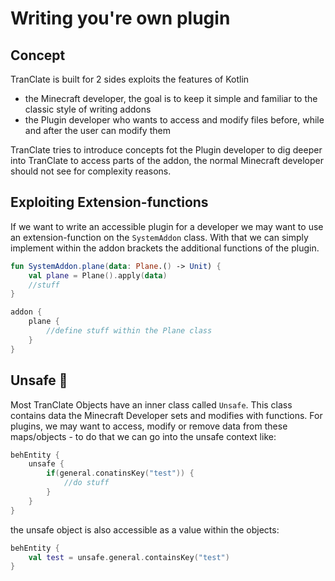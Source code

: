 # Writing you're own plugin

## Concept

TranClate is built for 2 sides exploits the features of Kotlin 

 - the Minecraft developer, the goal is to keep it simple and familiar to the classic style of writing addons
 - the Plugin developer who wants to access and modify files before, while and after the user can modify them

TranClate tries to introduce concepts fot the Plugin developer to dig deeper into TranClate to access 
parts of the addon, the normal Minecraft developer should not see for complexity reasons.

## Exploiting Extension-functions

If we want to write an accessible plugin for a developer we may want to use an extension-function 
on the `SystemAddon` class. With that we can simply implement within the addon brackets
the additional functions of the plugin.

````kotlin
fun SystemAddon.plane(data: Plane.() -> Unit) {
    val plane = Plane().apply(data)
    //stuff
}

addon {
    plane {
        //define stuff within the Plane class
    }
}
````

## Unsafe &#129514; 

Most TranClate Objects have an inner class called `Unsafe`. This class contains
data the Minecraft Developer sets and modifies with functions. For plugins, we may want
to access, modify or remove data from these maps/objects - to do that we can go into the unsafe context like:

````kotlin
behEntity {
    unsafe {
        if(general.conatinsKey("test")) {
            //do stuff
        }
    }
}
````

the unsafe object is also accessible as a value within the objects:

````kotlin
behEntity {
    val test = unsafe.general.containsKey("test")
}
````